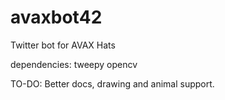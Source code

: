 # avaxbot42
Twitter bot for AVAX Hats

dependencies:
tweepy
opencv

TO-DO:
Better docs, drawing and animal support.
